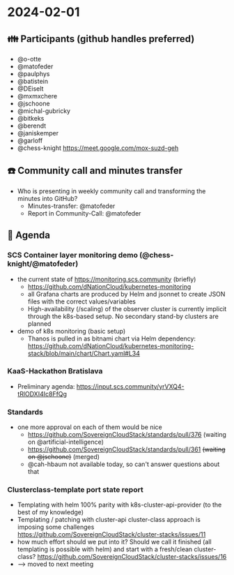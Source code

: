 # 2024-02-01
## :family: Participants (github handles preferred)

* @o-otte
* @matofeder
* @paulphys
* @batistein
* @DEiselt
* @mxmxchere
* @jschoone
* @michal-gubricky
* @bitkeks
* @berendt
* @janiskemper
* @garloff
* @chess-knight
https://meet.google.com/mox-suzd-geh

## :telephone: Community call and minutes transfer
* Who is presenting in weekly community call and transforming the minutes into GitHub?
     * Minutes-transfer: @matofeder
     * Report in Community-Call: @matofeder

## :notebook: Agenda
### SCS Container layer monitoring demo (@chess-knight/@matofeder)
* the current state of https://monitoring.scs.community (briefly)
    * https://github.com/dNationCloud/kubernetes-monitoring
    * all Grafana charts are produced by Helm and jsonnet to create JSON files with the correct values/variables
    * High-availability (/scaling) of the observer cluster is currently implicit through the k8s-based setup. No secondary stand-by clusters are planned
* demo of k8s monitoring (basic setup)
    * Thanos is pulled in as bitnami chart via Helm dependency: https://github.com/dNationCloud/kubernetes-monitoring-stack/blob/main/chart/Chart.yaml#L34

### KaaS-Hackathon Bratislava
- Preliminary agenda: https://input.scs.community/yrVXQ4-tRlODXI4Ic8FfQg

### Standards
* one more approval on each of them would be nice
    * https://github.com/SovereignCloudStack/standards/pull/376 (waiting on @artificial-intelligence)
    * https://github.com/SovereignCloudStack/standards/pull/361 ~~(waiting on @jschoone)~~ (merged)
    * @cah-hbaum not available today, so can't answer questions about that

### Clusterclass-template port state report
- Templating with helm 100% parity with k8s-cluster-api-provider (to the best of my knowledge)
- Templating / patching with cluster-api cluster-class approach is imposing some challenges https://github.com/SovereignCloudStack/cluster-stacks/issues/11
- how much effort should we put into it? Should we call it finished (all templating is possible with helm) and start with a fresh/clean cluster-class? https://github.com/SovereignCloudStack/cluster-stacks/issues/16
- --> moved to next meeting
